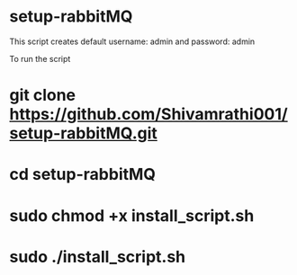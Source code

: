 # setup-rabbitMQ

This script creates default username: admin and password: admin

To run the script
# git clone https://github.com/Shivamrathi001/setup-rabbitMQ.git
# cd setup-rabbitMQ
# sudo chmod +x install_script.sh
# sudo ./install_script.sh
